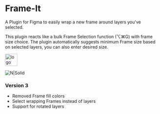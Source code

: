 # Frame-It
A Plugin for Figma to easily wrap a new frame around layers you've selected.

This plugin reacts like a bulk Frame Selection function (⌥⌘G) with frame size choice.
The plugin automatically suggests minimum Frame size based on selected layers, you can also enter desired size.

<a href="https://www.figma.com/community/plugin/847762563509209322/Frame-It"><img src="https://s3-alpha-sig.figma.com/plugins/847762563509209322/7242/899079c1-d71f-4bf2-935f-9a0e668f78e3-icon?Expires=1595808000&Signature=DKHu1vZmhY89Fpp1LVCcWla21TpnH~14dhWAstRdZyZVlFOJDZ1ZNIqT9xKcJquJED9Bwd5FRiCDQcUdtx9xkgwBoPQI41VCYxiVQlSdxm7rxyrgUw91A6ZclEU~DCsisq-xl-NHbJc8NaHfsFfbw7faUM5tlK2jiAlCu6Bl7nG4m0IQcnIL13TzDuqfs2PdjE-tieMOy5a4tuEbYngCqA0lV7KyR6jIfpk8mfhhNpuZjZzu6miI2cs8znzupPLHM3KcbZd4gFXqeg7QZFx~CYg32~Et9IvoYXrW6rsVNp4DftBWI8BlPMIPT70bjMs7jG1QYeIK9c0hEZPBjfji1g__&Key-Pair-Id=APKAINTVSUGEWH5XD5UA" alt="logo" width="40"/></a>

![N|Solid](https://s3-alpha-sig.figma.com/plugins/847762563509209322/7242/899079c1-d71f-4bf2-935f-9a0e668f78e3-cover?Expires=1595808000&Signature=KYYb2D20Vn5MdBkJ2A-Mfj-~BG0J4mRz7Ckxb~YLDUQ2k~D~7KhdstCUGu1Cfjycr6~YjEQ5A3a6UCnF-lrj2Gpb-bCM7mvMbZvzMUnQMUqTFznaXo5FRetj0ODNePAcmYToYXwp~EmAPHE6LNGfuM5Fe6T8Md7sjg38C3GxjhlNqMbPKfxWvxVmYkQ3jbsYqFqS5wmkd5HZbG6g9Tcy48~m-1E3Gtcd-vhe8utHzs3FqNLSSl0VoozVPm45Vg0-3sMB3okZdEO4c0e6JVs-aQp8mboRRrM9AQtiuW0ElZydstKHUoLtXyV7dQJx89Bcw4yZqpuxC~Fr-xQ80WI1lA__&Key-Pair-Id=APKAINTVSUGEWH5XD5UA)

### Version 3
- Removed Frame fill colors
- Select wrapping Frames instead of layers
- Support for rotated layers
